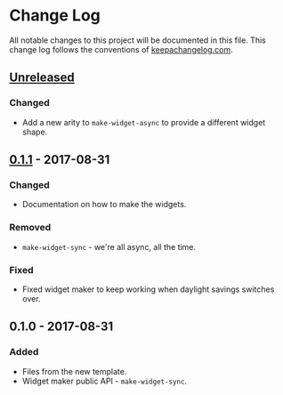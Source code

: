 # Change Log
All notable changes to this project will be documented in this file. This change log follows the conventions of [keepachangelog.com](http://keepachangelog.com/).

## [Unreleased]
### Changed
- Add a new arity to `make-widget-async` to provide a different widget shape.

## [0.1.1] - 2017-08-31
### Changed
- Documentation on how to make the widgets.

### Removed
- `make-widget-sync` - we're all async, all the time.

### Fixed
- Fixed widget maker to keep working when daylight savings switches over.

## 0.1.0 - 2017-08-31
### Added
- Files from the new template.
- Widget maker public API - `make-widget-sync`.

[Unreleased]: https://github.com/your-name/mastersorcerer/compare/0.1.1...HEAD
[0.1.1]: https://github.com/your-name/mastersorcerer/compare/0.1.0...0.1.1

